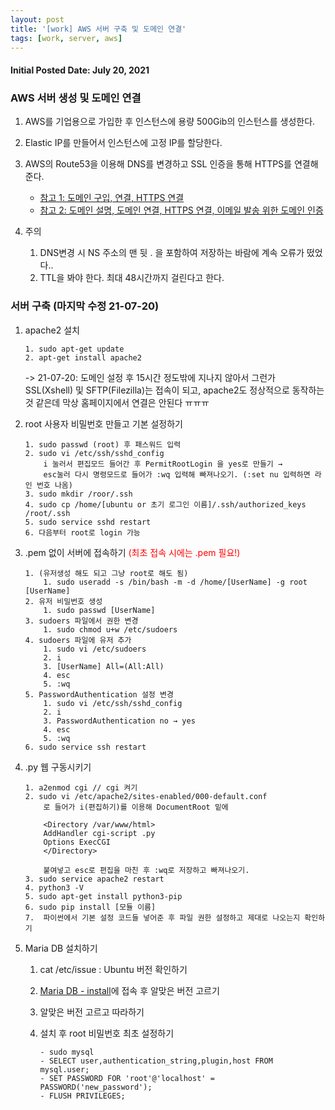 ```yaml
---
layout: post
title: '[work] AWS 서버 구축 및 도메인 연결'
tags: [work, server, aws]
---
```


#### Initial Posted Date: July 20, 2021

### AWS 서버 생성 및 도메인 연결

1. AWS를 기업용으로 가입한 후 인스턴스에 용량 500Gib의 인스턴스를 생성한다.
2. Elastic IP를 만들어서 인스턴스에 고정 IP를 할당한다.
3. AWS의 Route53을 이용해 DNS를 변경하고 SSL 인증을 통해 HTTPS를 연결해준다.
   - [참고 1: 도메인 구입, 연결, HTTPS 연결](https://brunch.co.kr/@skykamja24/287)
   - [참고 2: 도메인 설명, 도메인 연결, HTTPS 연결, 이메일 발송 위한 도메인 인증](https://musma.github.io/2019/09/16/what-to-do-after-you-buy-your-new-domain-on-aws.html)

4. 주의
   1. DNS변경 시 NS 주소의 맨 뒷 . 을 포함하여 저장하는 바람에 계속 오류가 떴었다.. 
   2. TTL을 봐야 한다. 최대 48시간까지 걸린다고 한다.

### 서버 구축 (마지막 수정 21-07-20)

1. apache2 설치

   ```
   1. sudo apt-get update
   2. apt-get install apache2
   ```

   -> 21-07-20: 도메인 설정 후 15시간 정도밖에 지나지 않아서 그런가 SSL(Xshell) 및 SFTP(Filezilla)는 접속이 되고, apache2도 정상적으로 동작하는 것 같은데 막상 홈페이지에서 연결은 안된다 ㅠㅠㅠ

   

2. root 사용자 비밀번호 만들고 기본 설정하기

   ```text
   1. sudo passwd (root) 후 패스워드 입력
   2. sudo vi /etc/ssh/sshd_config
       i 눌러서 편집모드 들어간 후 PermitRootLogin 을 yes로 만들기 → 
       esc눌러 다시 명령모드로 들어가 :wq 입력해 빠져나오기. (:set nu 입력하면 라인 번호 나옴)
   3. sudo mkdir /roor/.ssh
   4. sudo cp /home/[ubuntu or 초기 로그인 이름]/.ssh/authorized_keys /root/.ssh
   5. sudo service sshd restart
   6. 다음부터 root로 login 가능
   ```

   

3. .pem 없이 서버에 접속하기 <span style="color:red;">(최초 접속 시에는 .pem 필요!)</span>

   ```
   1. (유저생성 해도 되고 그냥 root로 해도 됨) 
       1. sudo useradd -s /bin/bash -m -d /home/[UserName] -g root [UserName]
   2. 유저 비밀번호 생성
       1. sudo passwd [UserName]
   3. sudoers 파일에서 권한 변경
       1. sudo chmod u+w /etc/sudoers
   4. sudoers 파일에 유저 추가
       1. sudo vi /etc/sudoers
       2. i
       3. [UserName] All=(All:All)
       4. esc
       5. :wq
   5. PasswordAuthentication 설정 변경
       1. sudo vi /etc/ssh/sshd_config
       2. i
       3. PasswordAuthentication no → yes
       4. esc
       5. :wq
   6. sudo service ssh restart
   ```

4. .py 웹 구동시키기

   ```
   1. a2enmod cgi // cgi 켜기
   2. sudo vi /etc/apache2/sites-enabled/000-default.conf
       로 들어가 i(편집하기)를 이용해 DocumentRoot 밑에 
       
       <Directory /var/www/html>
       AddHandler cgi-script .py
       Options ExecCGI
       </Directory>
       
       붙여넣고 esc로 편집을 마친 후 :wq로 저장하고 빠져나오기.
   3. sudo service apache2 restart
   4. python3 -V
   5. sudo apt-get install python3-pip
   6. sudo pip install [모듈 이름]
   7.  파이썬에서 기본 설정 코드들 넣어준 후 파일 권한 설정하고 제대로 나오는지 확인하기
   ```

5. Maria DB 설치하기

   1. cat /etc/issue : Ubuntu 버전 확인하기

   2. [Maria DB - install](https://downloads.mariadb.org/mariadb/repositories/#mirror=rackspace)에 접속 후 알맞은 버전 고르기

   3. 알맞은 버전 고르고 따라하기

   4. 설치 후 root 비밀번호 최초 설정하기

      ```
      - sudo mysql
      - SELECT user,authentication_string,plugin,host FROM mysql.user;
      - SET PASSWORD FOR 'root'@'localhost' = PASSWORD('new_password');
      - FLUSH PRIVILEGES;
      ```